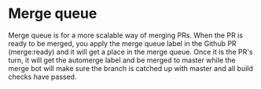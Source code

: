 # Merge queue

Merge queue is for a more scalable way of merging PRs. When the PR is ready to be merged, you apply the merge queue label in the Github PR (merge:ready) and it will get a place in the merge queue.
Once it is the PR's turn, it will get the automerge label and be merged to master while the merge bot will make sure the branch is catched up with master and all build checks have passed.
